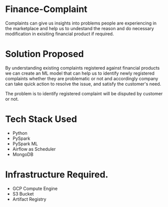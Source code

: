 # Finance-Complaint
Complaints can give us insights into problems people are experiencing in the marketplace and help us to undestand the reason and do necessary modification in exisiting financial product if required.

# Solution Proposed
By understanding existing complaints registered against financial products we can create an ML model that can help us to identify newly registered complaints whether they are problematic or not and accordingly company can take quick action to resolve the issue, and satisfy the customer's need.

The problem is to identify registered complaint will be disputed by customer or not.

# Tech Stack Used
- Python
- PySpark
- PySpark ML
- Airflow as Scheduler
- MongoDB

# Infrastructure Required.
- GCP Compute Engine
- S3 Bucket
- Artifact Registry
